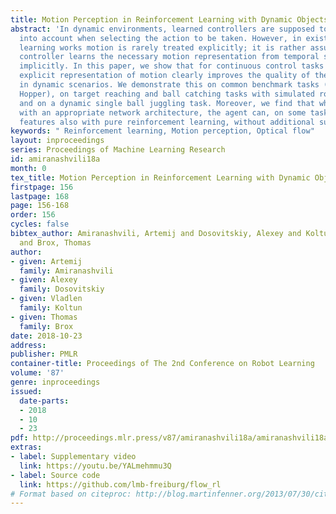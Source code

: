 ```yaml
---
title: Motion Perception in Reinforcement Learning with Dynamic Objects
abstract: 'In dynamic environments, learned controllers are supposed to take motion
  into account when selecting the action to be taken. However, in existing reinforcement
  learning works motion is rarely treated explicitly; it is rather assumed that the
  controller learns the necessary motion representation from temporal stacks of frames
  implicitly. In this paper, we show that for continuous control tasks learning an
  explicit representation of motion clearly improves the quality of the learned controller
  in dynamic scenarios. We demonstrate this on common benchmark tasks (Walker, Swimmer,
  Hopper), on target reaching and ball catching tasks with simulated robotic arms,
  and on a dynamic single ball juggling task. Moreover, we find that when equipped
  with an appropriate network architecture, the agent can, on some tasks, learn motion
  features also with pure reinforcement learning, without additional supervision. '
keywords: " Reinforcement learning, Motion perception, Optical flow"
layout: inproceedings
series: Proceedings of Machine Learning Research
id: amiranashvili18a
month: 0
tex_title: Motion Perception in Reinforcement Learning with Dynamic Objects
firstpage: 156
lastpage: 168
page: 156-168
order: 156
cycles: false
bibtex_author: Amiranashvili, Artemij and Dosovitskiy, Alexey and Koltun, Vladlen
  and Brox, Thomas
author:
- given: Artemij
  family: Amiranashvili
- given: Alexey
  family: Dosovitskiy
- given: Vladlen
  family: Koltun
- given: Thomas
  family: Brox
date: 2018-10-23
address: 
publisher: PMLR
container-title: Proceedings of The 2nd Conference on Robot Learning
volume: '87'
genre: inproceedings
issued:
  date-parts:
  - 2018
  - 10
  - 23
pdf: http://proceedings.mlr.press/v87/amiranashvili18a/amiranashvili18a.pdf
extras:
- label: Supplementary video
  link: https://youtu.be/YALmehmmu3Q
- label: Source code
  link: https://github.com/lmb-freiburg/flow_rl
# Format based on citeproc: http://blog.martinfenner.org/2013/07/30/citeproc-yaml-for-bibliographies/
---
```

